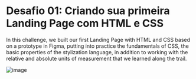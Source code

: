 # Desafio 01: Criando sua primeira Landing Page com HTML e CSS

In this challenge, we built our first Landing Page with HTML and CSS based on a prototype in Figma, putting into practice the fundamentals of CSS,
the basic properties of the stylization language, in addition to working with the relative and absolute units of measurement that we learned along the trail.



![image](https://user-images.githubusercontent.com/55519539/183538055-6cce606c-7d1d-4d15-a4be-ffeb5b37c956.png)

